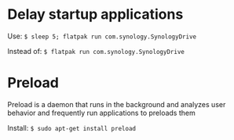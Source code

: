 # Delay startup applications
Use: ``$ sleep 5; flatpak run com.synology.SynologyDrive``

Instead of: ``$ flatpak run com.synology.SynologyDrive``

# Preload
Preload is a daemon that runs in the background and analyzes user behavior and frequently run applications to preloads them

Install: ``$ sudo apt-get install preload``

